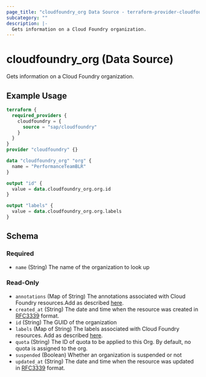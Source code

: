 ```yaml
---
page_title: "cloudfoundry_org Data Source - terraform-provider-cloudfoundry"
subcategory: ""
description: |-
  Gets information on a Cloud Foundry organization.
---
```


# cloudfoundry_org (Data Source)

Gets information on a Cloud Foundry organization.

## Example Usage

```terraform
terraform {
  required_providers {
    cloudfoundry = {
      source = "sap/cloudfoundry"
    }
  }
}
provider "cloudfoundry" {}

data "cloudfoundry_org" "org" {
  name = "PerformanceTeamBLR"
}

output "id" {
  value = data.cloudfoundry_org.org.id
}

output "labels" {
  value = data.cloudfoundry_org.org.labels
}
```

<!-- schema generated by tfplugindocs -->
## Schema

### Required

- `name` (String) The name of the organization to look up

### Read-Only

- `annotations` (Map of String) The annotations associated with Cloud Foundry resources.Add as described [here](https://docs.cloudfoundry.org/adminguide/metadata.html#-view-metadata-for-an-object).
- `created_at` (String) The date and time when the resource was created in [RFC3339](https://www.ietf.org/rfc/rfc3339.txt) format.
- `id` (String) The GUID of the organization
- `labels` (Map of String) The labels associated with Cloud Foundry resources. Add as described [here](https://docs.cloudfoundry.org/adminguide/metadata.html#-view-metadata-for-an-object).
- `quota` (String) The ID of quota to be applied to this Org. By default, no quota is assigned to the org.
- `suspended` (Boolean) Whether an organization is suspended or not
- `updated_at` (String) The date and time when the resource was updated in [RFC3339](https://www.ietf.org/rfc/rfc3339.txt) format.